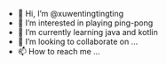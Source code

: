 - 👋 Hi, I’m @xuwentingtingting
- 👀 I’m interested in playing ping-pong
- 🌱 I’m currently learning java and kotlin
- 💞️ I’m looking to collaborate on ...
- 📫 How to reach me ...

<!---
xuwentingtingting/xuwentingtingting is a ✨ special ✨ repository because its `README.md` (this file) appears on your GitHub profile.
You can click the Preview link to take a look at your changes.
--->
